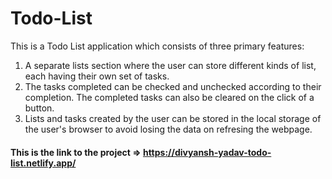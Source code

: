 # Todo-List

This is a Todo List application which consists of three primary features: 

1. A separate lists section where the user can store different kinds of list, each having their own set of tasks.
2. The tasks completed can be checked and unchecked according to their completion. The completed tasks can also be cleared on the click of a button.
3. Lists and tasks created by the user can be stored in the local storage of the user's browser to avoid losing the data on refresing the webpage.

#### This is the link to the project => https://divyansh-yadav-todo-list.netlify.app/
